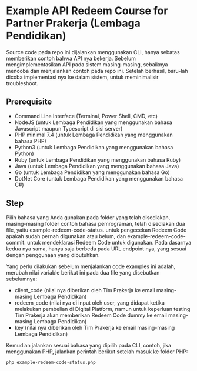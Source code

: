 # Example API Redeem Course for Partner Prakerja (Lembaga Pendidikan)

Source code pada repo ini dijalankan menggunakan CLI, hanya sebatas memberikan contoh bahwa API nya bekerja. Sebelum mengimplementasikan API pada sistem masing-masing, sebaiknya mencoba dan menjalankan contoh pada repo ini. Setelah berhasil, baru-lah dicoba implementasi nya ke dalam sistem, untuk meminimalisir troubleshoot.

## Prerequisite

- Command Line Interface (Terminal, Power Shell, CMD, etc)
- NodeJS (untuk Lembaga Pendidikan yang menggunakan bahasa Javascript maupun Typescript di sisi server)
- PHP minimal 7.4 (untuk Lembaga Pendidikan yang menggunakan bahasa PHP)
- Python3 (untuk Lembaga Pendidikan yang menggunakan bahasa Python)
- Ruby (untuk Lembaga Pendidikan yang menggunakan bahasa Ruby)
- Java (untuk Lembaga Pendidikan yang menggunakan bahasa Java)
- Go (untuk Lembaga Pendidikan yang menggunakan bahasa Go)
- DotNet Core (untuk Lembaga Pendidikan yang menggunakan bahasa C#)

## Step

Pilih bahasa yang Anda gunakan pada folder yang telah disediakan, masing-masing folder contoh bahasa pemrograman, telah disediakan dua file, yaitu example-redeem-code-status.<EXT> untuk pengecekan Redeem Code apakah sudah pernah digunakan atau belum, dan example-redeem-code-commit.<EXT> untuk mendeklarasi Redeem Code untuk digunakan. Pada dasarnya kedua nya sama, hanya saja berbeda pada URL endpoint nya, yang sesuai dengan penggunaan yang dibutuhkan.

Yang perlu dilakukan sebelum menjalankan code examples ini adalah, merubah nilai variable berikut ini pada dua file yang disebutkan sebelumnya:

- client_code (nilai nya diberikan oleh Tim Prakerja ke email masing-masing Lembaga Pendidikan)
- redeem_code (nilai nya di input oleh user, yang didapat ketika melakukan pembelian di Digital Platform, namun untuk keperluan testing Tim Prakerja akan memberikan Redeem Code dummy ke email masing-masing Lembaga Pendidikan)
- key (nilai nya diberikan oleh Tim Prakerja ke email masing-masing Lembaga Pendidikan)

Kemudian jalankan sesuai bahasa yang dipilih pada CLI, contoh, jika menggunakan PHP, jalankan perintah berikut setelah masuk ke folder PHP:

```
php example-redeem-code-status.php
```
